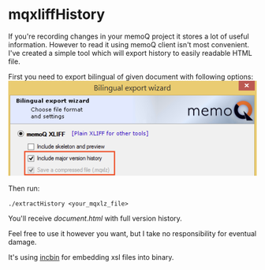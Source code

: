# mqxliffHistory

If you're recording changes in your memoQ project it stores a lot of useful information. However to read it using memoQ client isn't most convenient. I've created a simple tool which will export history to easily readable HTML file.

First you need to export bilingual of given document with following options:
![Export bilingual](/export.png)

Then run:

	./extractHistory <your_mqxlz_file>


You'll receive *document.html* with full version history.

Feel free to use it however you want, but I take no responsibility for eventual damage.

It's using [incbin](https://github.com/graphitemaster/incbin) for embedding xsl files into binary.
